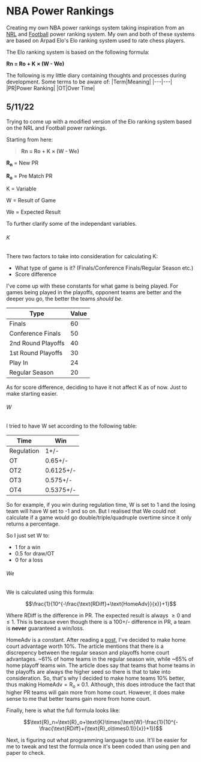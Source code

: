 # NBA Power Rankings

Creating my own NBA power rankings system taking inspiration from an [NRL](https://fanalytics.weebly.com/) and [Football](http://www.eloratings.net/) power ranking system. My own and both of these systems are based on Arpad Elo's Elo ranking system used to rate chess players.

The Elo ranking system is based on the following formula:

**Rn = Ro + K × (W - We)**

The following is my little diary containing thoughts and processes during development. Some terms to be aware of:
|Term|Meaning|
|---|---|
|PR|Power Ranking|
|OT|Over Time|


## 5/11/22

Trying to come up with a modified version of the Elo ranking system based on the NRL and Football power rankings.

Starting from here:
> **Rn = Ro + K × (W - We)**

**R<sub>n</sub>** = New PR

**R<sub>o</sub>** = Pre Match PR

K = Variable

W = Result of Game

We = Expected Result

To further clarify some of the independant variables.

###### K

There two factors to take into consideration for calculating K:
- What type of game is it? (Finals/Conference Finals/Regular Season etc.)
- Score difference

I've come up with these constants for what game is being played. For games being played in the playoffs, opponent teams are better and the deeper you go, the better the teams _should be_.

| Type | Value |
| ---- | ----- |
| Finals | 60 |
| Conference Finals | 50 |
| 2nd Round Playoffs | 40 |
| 1st Round Playoffs | 30 |
| Play In | 24 |
| Regular Season | 20 |

As for score difference, deciding to have it not affect K as of now. Just to make starting easier.

###### W

I tried to have W set according to the following table:

|Time|Win|
|---|---|
|Regulation|1+/-|
|OT|0.65+/-|
|OT2|0.6125+/-|
|OT3|0.575+/-|
|OT4|0.5375+/-|

So for example, if you win during regulation time, W is set to 1 and the losing team will have W set to -1 and so on. But I realised that We could not calculate if a game would go double/triple/quadruple overtime since it only returns a percentage.

So I just set W to:
* 1 for a win
* 0.5 for draw/OT
* 0 for a loss

###### We

We is calculated using this formula:

$$\frac{1}{10^{-\frac{\text{RDiff}+\text{HomeAdv}}{x}}+1}$$

Where $\text{RDiff}$ is the difference in PR. The expected result is always $\geq 0 \text{ and} \leq 1$. This is because even though there is a 100+/- difference in PR, a team is **never** guaranteed a win/loss.

$\text{HomeAdv}$ is a constant. After reading a [post](https://bleacherreport.com/articles/1520496-how-important-is-home-court-advantage-in-the-nba#:~:text=Of%20the%20four%20major%20American,games%20in%20their%20home%20arenas.), I've decided to make home court advantage worth 10%. The article mentions that there is a discrepency between the regular season and playoffs home court advantages. ~61% of home teams in the regular season win, while ~65% of home playoff teams win. The article does say that teams that home teams in the playoffs are always the higher seed so there is that to take into consideration. So, that's why I decided to make home teams 10% better, thus making $\text{HomeAdv}=\text{R}_o\times0.1$. Although, this does introduce the fact that higher PR teams will gain more from home court. However, it does make sense to me that better teams gain more from home court.

Finally, here is what the full formula looks like:

$$\text{R}_n=\text{R}_o+\text{K}\times(\text{W}-\frac{1}{10^{-\frac{\text{RDiff}+(\text{R}_o\times0.1)}{x}}+1})$$

Next, is figuring out what programming language to use. It'll be easier for me to tweak and test the formula once it's been coded than using pen and paper to check.

